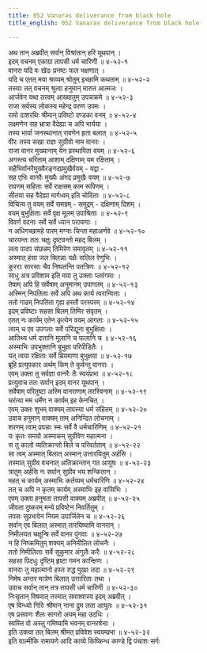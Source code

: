 ```yaml
---
title: 052 Vanaras deliverance from black hole
title_english: 052 Vanaras deliverance from black hole

---
```


<div class="audioEmbed"  caption="श्रीराम-हरिसीताराममूर्ति-घनपाठिभ्यां वचनम्" src="https://archive.org/download/Ramayana-recitation-Sriram-harisItArAmamUrti-Ghanapaati-v2/Kanda_4/Kanda_4_KSK-052-Vanaraihi_Swagamana_Hethu_Kathanam.mp3"></div>

अथ तान् अब्रवीत् सर्वान् विश्रांतान् हरि यूथपान् ।  
इदम् वचनम् एकाग्रा तापसी धर्म चारिणी ॥ ४-५२-१  
वानरा यदि वः खेदः प्रनष्टः फल भक्षणात् ।  
यदि च एतत् मया श्राव्यम् श्रोतुम् इच्छामि कथताम् ॥ ४-५२-२  
तस्याः तत् वचनम् श्रुत्वा हनुमान् मारुत आत्मजः ।  
आर्जवेन यथा तत्त्वम् आख्यातुम् उपचक्रमे ॥ ४-५२-३  
राजा सर्वस्य लोकस्य महेन्द्र वरुण उपमः ।  
रामो दाशरथिः श्रीमान् प्रविष्टो दण्डका वनम् ॥ ४-५२-४  
लक्ष्मणेन सह भ्रात्रा वैदेह्या च अपि भार्यया ।  
तस्य भार्या जनस्थानात् रावणेन हृता बलात् ॥ ४-५२-५  
वीरः तस्य सखा राज्ञः सुग्रीवो नाम वानरः ।  
राजा वानर मुख्यानाम् येन प्रस्थापिता वयम् ॥ ४-५२-६  
अगस्त्य चरिताम् आशाम् दक्षिणाम् यम रक्षिताम् ।  
सहैभिर्वानरैमुख्यैरङ्गदप्रमुखैर्वयम् - यद्वा -  
सह एभिः वानरैः मुख्यैः अंगद प्रमुखैः वयम् ॥ ४-५२-७  
रावणम् सहिताः सर्वे राक्षसम् काम रूपिणम् ।  
सीतया सह वैदेह्या मार्गध्वम् इति चोदिताः ॥ ४-५२-८  
विचित्य तु वयम् सर्वे समग्रम् - समुद्रम् - दक्षिणाम् दिशम् ।  
वयम् बुभुक्षिताः सर्वे वृक्ष मूलम् उपाश्रिताः ॥ ४-५२-९  
विवर्ण वदनाः सर्वे सर्वे ध्यान परायणाः ।  
न अधिगच्छामहे पारम् मग्नाः चिन्ता महाअर्णवे ॥ ४-५२-१०  
चारयन्तः ततः चक्षुः दृष्टवन्तो महद् बिलम् ।  
लता पादप संछन्नम् तिमिरेण समावृतम् ॥ ४-५२-११  
अस्मात् हंसा जल क्लिन्नाः पक्षैः सलिल रेणुभिः ।  
कुरराः सारसाः चैव निष्पतन्ति पतत्रिणः ॥ ४-५२-१२  
साधु अत्र प्रविशाम इति मया तु उक्ताः प्लवंगमाः ।  
तेषाम् अपि हि सर्वेषाम् अनुमानम् उपागतम् ॥ ४-५२-१३  
अस्मिन् निपतिताः सर्वे अपि अथ कार्य त्वरान्विताः ।  
ततो गाढम् निपतिता गृह्य हस्तौ परस्परम् ॥ ४-५२-१४  
इदम् प्रविष्टाः सहसा बिलम् तिमिर संवृतम् ।  
एतत् नः कार्यम् एतेन कृत्येन वयम् आगताः ॥ ४-५२-१५  
त्वाम् च एव उपगताः सर्वे परिद्यूना बुभुक्षिताः ।  
आतिथ्य धर्म दत्तानि मूलानि च फलानि च ॥ ४-५२-१६  
अस्माभिः उपभुक्तानि बुभुक्षा परिपीडितैः ।  
यत् त्वया रक्षिताः सर्वे म्रियमाणा बुभुक्षया ॥ ४-५२-१७  
ब्रूहि प्रत्युपकार अर्थम् किम् ते कुर्वन्तु वानराः ।  
एवम् उक्ता तु सर्वज्ञा वानरैः तैः स्वयंप्रभा ॥ ४-५२-१८  
प्रत्युवाच ततः सर्वान् इदम् वानर यूथपान् ।  
सर्वेषाम् परितुष्टा अस्मि वानराणाम् तरस्विनाम् ॥ ४-५२-१९  
चरंत्या मम धर्मेण न कार्यम् इह केनचित् ।  
एवम् उक्तः शुभम् वाक्यम् तापस्या धर्म संहितम् ॥ ४-५२-२०  
उवाच हनुमान् वाक्यम् ताम् अनिन्दित लोचनाम् ।  
शरणम् त्वाम् प्रपन्नाः स्मः सर्वे वै धर्मचारिणिम् ॥ ४-५२-२१  
यः कृतः समयो अस्माकम् सुग्रीवेण महात्मना ।  
स तु कालो व्यतिक्रान्तो बिले च परिवर्तताम् ॥ ४-५२-२२  
सा त्वम् अस्मात् बिलात् अस्मान् उत्तारयितुम् अर्हसि ।  
तस्मात् सुग्रीव वचनात् अतिक्रान्तान् गत आयुषः ॥ ४-५२-२३  
त्रातुम् अर्हसि नः सर्वान् सुग्रीव भय शन्कितान् ।  
महत् च कार्यम् अस्माभिः कर्तव्यम् धर्मचारिणि ॥ ४-५२-२४  
तत् च अपि न कृतम् कार्यम् अस्माभिः इह वासिभिः ।  
एवम् उक्ता हनुमता तापसी वाक्यम् अब्रवीत् ॥ ४-५२-२५  
जीवता दुष्करम् मन्ये प्रविष्टेन निवर्तितुम् ।  
तपसः सुप्रभावेन नियम उपार्जितेन च ॥ ४-५२-२६  
सर्वान् एव बिलात् अस्मात् तारयिष्यामि वानरान् ।  
निमीलयत चक्षून्षि सर्वे वानर पुंगवाः ॥ ४-५२-२७  
न हि निष्क्रमितुम् शक्यम् अनिमीलित लोचनैः ।  
ततो निमीलिताः सर्वे सुकुमार अंगुलैः करैः ॥ ४-५२-२८  
सहसा पिदधुः दृष्टिम् हृष्टा गमन कान्क्षिणः ।  
वानराः तु महात्मानो हस्त रुद्ध मुखाः तदा ॥ ४-५२-२९  
निमेष अन्तर मात्रेण बिलात् उत्तारिताः तथा ।  
उवाच सर्वान् तान् तत्र तापसी धर्म चारिणी ॥ ४-५२-३०  
निःसृतान् विषमात् तस्मात् समाश्वास्य इदम् अब्रवीत् ।  
एष विन्ध्यो गिरिः श्रीमान् नाना द्रुम लता आयुतः ॥ ४-५२-३१  
एष प्रसवणः शैलः सागरो अयम् महा उदधिः ।  
स्वस्ति वो अस्तु गमिष्यामि भवनम् वानरर्षभाः ।  
इति उक्त्वा तत् बिलम् श्रीमत् प्रविवेश स्वयम्प्रभा ॥ ४-५२-३२  
इति वाल्मीकि रामायणे आदि काव्ये किष्किन्ध काण्डे द्वि पंचाशः सर्गः